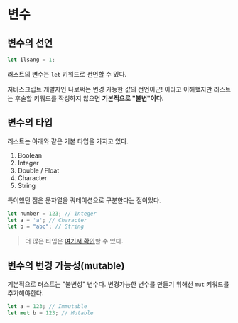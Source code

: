 # 변수

## 변수의 선언

```rs
let ilsang = 1;
```

러스트의 변수는 `let` 키워드로 선언할 수 있다.

자바스크립트 개발자인 나로써는 변경 가능한 값의 선언이군! 이라고 이해했지만 러스트는 후술할 키워드를 작성하지 않으면 **기본적으로 "불변"이다**.

## 변수의 타입

러스트는 아래와 같은 기본 타입을 가지고 있다.

1. Boolean
2. Integer
3. Double / Float
4. Character
5. String

특이했던 점은 문자열을 쿼테이션으로 구분한다는 점이었다.

```rs
let number = 123; // Integer
let a = 'a'; // Character
let b = "abc"; // String
```

> 더 많은 타입은 [여기서 확인](https://rinthel.github.io/rust-lang-book-ko/ch03-02-data-types.html)할 수 있다.

## 변수의 변경 가능성(mutable)

기본적으로 러스트는 "불변성" 변수다. 변경가능한 변수를 만들기 위해선 `mut` 키워드를 추가해야한다.

```rs
let a = 123; // Immutable
let mut b = 123; // Mutable
```
